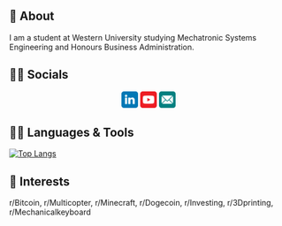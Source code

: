 ## :open_book: About  
I am a student at Western University studying Mechatronic Systems Engineering and Honours Business Administration.

## :man_scientist: Socials
<p align="center"><a href="https://www.linkedin.com/in/victor-zhang-9a1510146/"><img src="./img/linkedin.svg" width="30px"></a>
<a href="https://www.youtube.com/channel/UC0qFt4fHDVnYkEakdtTabBQ"><img src="./img/yt.svg" width="30px"></a>
<a href="mailto:vzhang24@uwo.ca"><img src="./img/email.svg" width="30px"></a>
</p>

## :man_technologist: Languages & Tools
[![Top Langs](https://github-readme-stats.vercel.app/api/top-langs/?username=zhangvicto)](https://github.com/anuraghazra/github-readme-stats)

## :juggling_person: Interests
r/Bitcoin, r/Multicopter, r/Minecraft, r/Dogecoin, r/Investing, r/3Dprinting, r/Mechanicalkeyboard
